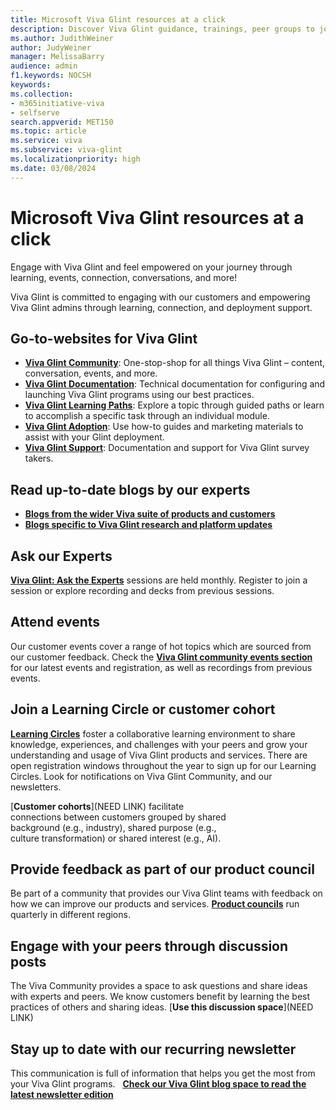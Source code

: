 ```yaml
---
title: Microsoft Viva Glint resources at a click
description: Discover Viva Glint guidance, trainings, peer groups to join, events to attend, how to stay updated about new platform features, current research and so much more!
ms.author: JudithWeiner
author: JudyWeiner
manager: MelissaBarry
audience: admin
f1.keywords: NOCSH
keywords: 
ms.collection:  
- m365initiative-viva
- selfserve 
search.appverid: MET150 
ms.topic: article
ms.service: viva
ms.subservice: viva-glint
ms.localizationpriority: high
ms.date: 03/08/2024
---
```


# Microsoft Viva Glint resources at a click

Engage with Viva Glint and feel empowered on your journey through learning, events, connection, conversations, and more!

Viva Glint is committed to engaging with our customers and empowering Viva Glint admins through learning, connection, and deployment support. 

## Go-to-websites for Viva Glint

- [**Viva Glint Community**](https://techcommunity.microsoft.com/t5/viva-glint/ct-p/Viva-Glint): One-stop-shop for all things Viva Glint – content, conversation, events, and more. 
- [**Viva Glint Documentation**](https://learn.microsoft.com/viva/glint/introduction-viva-glint): Technical documentation for configuring and launching Viva Glint programs using our best practices. 
- [**Viva Glint Learning Paths**](https://learn.microsoft.com/viva/glint/start/viva-glint-learning-paths-and-modules): Explore a topic through guided paths or learn to accomplish a specific task through an individual module.
- [**Viva Glint Adoption**](https://adoption.microsoft.com/viva/glint/): Use how-to guides and marketing materials to assist with your Glint deployment.
- [**Viva Glint Support**](https://support.microsoft.com/topic/viva-glint-overview-87374186-feec-4256-962a-563f99992f08): Documentation and support for Viva Glint survey takers. 

## Read up-to-date blogs by our experts

- [**Blogs from the wider Viva suite of products and customers**](https://techcommunity.microsoft.com/t5/microsoft-viva-blog/bg-p/MicrosoftVivaBlog)
- [**Blogs specific to Viva Glint research and platform updates**](https://techcommunity.microsoft.com/t5/viva-glint-blog/bg-p/Viva_Glint_Blog)

## Ask our Experts

[**Viva Glint: Ask the Experts**](https://adoption.microsoft.com/viva/glint/ask-the-experts-resources/) sessions are held monthly. Register to join a session or explore recording and decks from previous sessions.

## Attend events

Our customer events cover a range of hot topics which are sourced from our customer feedback. Check the [**Viva Glint community events section**](https://techcommunity.microsoft.com/t5/viva-glint/eb-p/Viva_Glint_Events) for our latest events and registration, as well as recordings from previous events. 

## Join a Learning Circle or customer cohort

[**Learning Circles**](https:https://techcommunity.microsoft.com/t5/viva-glint/eb-p/Viva_Glint_Events) foster a collaborative learning environment to share knowledge, experiences, and challenges with your peers and grow your understanding and usage of Viva Glint products and services. There are open registration windows throughout the year to sign up for our Learning Circles. Look for notifications on Viva Glint Community, and our newsletters. 

[**Customer cohorts**](NEED LINK)  facilitate connections between customers grouped by shared background (e.g., industry), shared purpose (e.g., culture transformation) or shared interest (e.g., AI).


## Provide feedback as part of our product council

Be part of a community that provides our Viva Glint teams with feedback on how we can improve our products and services. [**Product councils**](https://learn.microsoft.com/viva/glint/setup/works-council) run quarterly in different regions.

## Engage with your peers through discussion posts

The Viva Community provides a space to ask questions and share ideas with experts and peers. We know customers benefit by learning the best practices of others and sharing ideas. [**Use this discussion space**](NEED LINK) 

## Stay up to date with our recurring newsletter

This communication is full of information that helps you get the most from your Viva Glint programs.  
[**Check our Viva Glint blog space to read the latest newsletter edition**](https://techcommunity.microsoft.com/t5/viva-glint-blog/bg-p/Viva_Glint_Blog)


